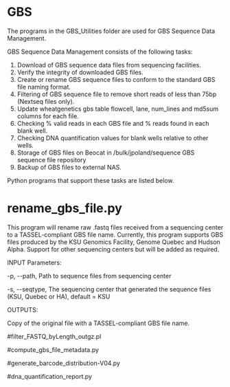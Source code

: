 GBS
===
The programs in the GBS_Utilities folder are used for GBS Sequence Data Management.

GBS Sequence Data Management consists of the following tasks:

1. Download of GBS sequence data files from sequencing facilities.
2. Verify the integrity of downloaded GBS files.
3. Create or rename GBS sequence files to conform to the standard GBS file naming format.
4. Filtering of GBS sequence file to remove short reads of less than 75bp (Nextseq files only).
5. Update wheatgenetics gbs table flowcell, lane, num_lines and md5sum columns for each file.
6. Checking % valid reads in each GBS file and % reads found in each blank well.
7. Checking DNA quantification values for blank wells relative to other wells.
8. Storage of GBS files on Beocat in /bulk/jpoland/sequence GBS sequence file repository
9. Backup of GBS files to external NAS.

Python programs that support these tasks are listed below.

# rename_gbs_file.py

This program will rename raw .fastq files received from a sequencing center to a TASSEL-compliant GBS file name.
Currently, this program supports GBS files produced by the KSU Genomics Facility, Genome Quebec and Hudson Alpha.
Support for other sequencing centers but will be added as required.

 INPUT Parameters:
 
 -p, --path, Path to sequence files from sequencing center
 
 -s, --seqtype, The sequencing center that generated the sequence files (KSU, Quebec or HA), default = KSU

 OUTPUTS:

 Copy of the original file with a TASSEL-compliant GBS file name.


#filter_FASTQ_byLength_outgz.pl

#compute_gbs_file_metadata.py

#generate_barcode_distribution-V04.py

#dna_quantification_report.py

